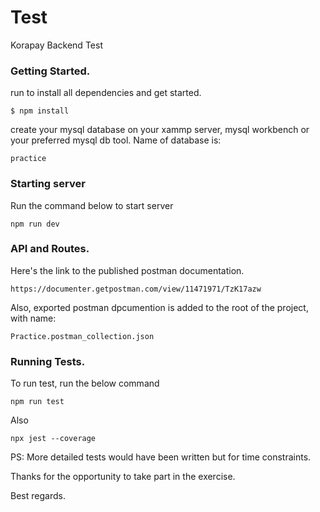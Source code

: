 # Test

Korapay Backend Test

### Getting Started. 
run to install all dependencies and get started.
```
$ npm install
```
create your mysql database on your xammp server, mysql workbench or your preferred mysql db tool.
Name of database is: 
```
practice
```

### Starting server
Run the command below to start server
```
npm run dev
```

### API and Routes.
Here's the link to the published postman documentation.
```
https://documenter.getpostman.com/view/11471971/TzK17azw
```
Also, exported postman dpcumention is added to the root of the project, with name:
```
Practice.postman_collection.json
```

### Running Tests.
To run test, run the below command
```
npm run test
```
Also
```
npx jest --coverage
```

PS: More detailed tests would have been written but for time constraints.

Thanks for the opportunity to take part in the exercise.

Best regards.


